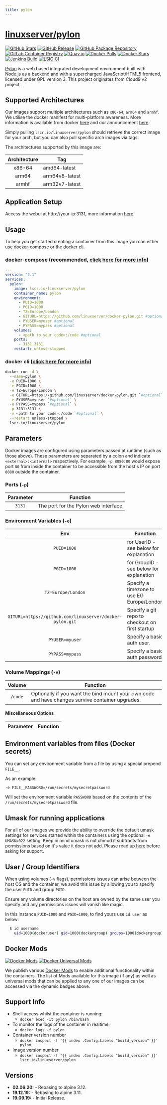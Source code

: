 ```yaml
---
title: pylon
---
```

<!-- DO NOT EDIT THIS FILE MANUALLY  -->
<!-- Please read the https://github.com/linuxserver/docker-pylon/blob/master/.github/CONTRIBUTING.md -->

# [linuxserver/pylon](https://github.com/linuxserver/docker-pylon)

[![GitHub Stars](https://img.shields.io/github/stars/linuxserver/docker-pylon.svg?color=94398d&labelColor=555555&logoColor=ffffff&style=for-the-badge&logo=github)](https://github.com/linuxserver/docker-pylon)
[![GitHub Release](https://img.shields.io/github/release/linuxserver/docker-pylon.svg?color=94398d&labelColor=555555&logoColor=ffffff&style=for-the-badge&logo=github)](https://github.com/linuxserver/docker-pylon/releases)
[![GitHub Package Repository](https://img.shields.io/static/v1.svg?color=94398d&labelColor=555555&logoColor=ffffff&style=for-the-badge&label=linuxserver.io&message=GitHub%20Package&logo=github)](https://github.com/linuxserver/docker-pylon/packages)
[![GitLab Container Registry](https://img.shields.io/static/v1.svg?color=94398d&labelColor=555555&logoColor=ffffff&style=for-the-badge&label=linuxserver.io&message=GitLab%20Registry&logo=gitlab)](https://gitlab.com/linuxserver.io/docker-pylon/container_registry)
[![Quay.io](https://img.shields.io/static/v1.svg?color=94398d&labelColor=555555&logoColor=ffffff&style=for-the-badge&label=linuxserver.io&message=Quay.io)](https://quay.io/repository/linuxserver.io/pylon)
[![Docker Pulls](https://img.shields.io/docker/pulls/linuxserver/pylon.svg?color=94398d&labelColor=555555&logoColor=ffffff&style=for-the-badge&label=pulls&logo=docker)](https://hub.docker.com/r/linuxserver/pylon)
[![Docker Stars](https://img.shields.io/docker/stars/linuxserver/pylon.svg?color=94398d&labelColor=555555&logoColor=ffffff&style=for-the-badge&label=stars&logo=docker)](https://hub.docker.com/r/linuxserver/pylon)
[![Jenkins Build](https://img.shields.io/jenkins/build?labelColor=555555&logoColor=ffffff&style=for-the-badge&jobUrl=https%3A%2F%2Fci.linuxserver.io%2Fjob%2FDocker-Pipeline-Builders%2Fjob%2Fdocker-pylon%2Fjob%2Fmaster%2F&logo=jenkins)](https://ci.linuxserver.io/job/Docker-Pipeline-Builders/job/docker-pylon/job/master/)
[![LSIO CI](https://img.shields.io/badge/dynamic/yaml?color=94398d&labelColor=555555&logoColor=ffffff&style=for-the-badge&label=CI&query=CI&url=https%3A%2F%2Fci-tests.linuxserver.io%2Flinuxserver%2Fpylon%2Flatest%2Fci-status.yml)](https://ci-tests.linuxserver.io/linuxserver/pylon/latest/index.html)

[Pylon](https://github.com/pylonide/pylon) is a web based integrated development environment built with Node.js as a backend and with a supercharged JavaScript/HTML5 frontend, licensed under GPL version 3. This project originates from Cloud9 v2 project.

## Supported Architectures

Our images support multiple architectures such as `x86-64`, `arm64` and `armhf`. We utilise the docker manifest for multi-platform awareness. More information is available from docker [here](https://github.com/docker/distribution/blob/master/docs/spec/manifest-v2-2.md#manifest-list) and our announcement [here](https://blog.linuxserver.io/2019/02/21/the-lsio-pipeline-project/).

Simply pulling `lscr.io/linuxserver/pylon` should retrieve the correct image for your arch, but you can also pull specific arch images via tags.

The architectures supported by this image are:

| Architecture | Tag |
| :----: | --- |
| x86-64 | amd64-latest |
| arm64 | arm64v8-latest |
| armhf | arm32v7-latest |

## Application Setup

Access the webui at http://your-ip:3131, more information [here](https://github.com/pylonide/pylon).

## Usage

To help you get started creating a container from this image you can either use docker-compose or the docker cli.

### docker-compose (recommended, [click here for more info](https://docs.linuxserver.io/general/docker-compose))

```yaml
---
version: "2.1"
services:
  pylon:
    image: lscr.io/linuxserver/pylon
    container_name: pylon
    environment:
      - PUID=1000
      - PGID=1000
      - TZ=Europe/London
      - GITURL=https://github.com/linuxserver/docker-pylon.git #optional
      - PYUSER=myuser #optional
      - PYPASS=mypass #optional
    volumes:
      - <path to your code>:/code #optional
    ports:
      - 3131:3131
    restart: unless-stopped
```

### docker cli ([click here for more info](https://docs.docker.com/engine/reference/commandline/cli/))

```bash
docker run -d \
  --name=pylon \
  -e PUID=1000 \
  -e PGID=1000 \
  -e TZ=Europe/London \
  -e GITURL=https://github.com/linuxserver/docker-pylon.git `#optional` \
  -e PYUSER=myuser `#optional` \
  -e PYPASS=mypass `#optional` \
  -p 3131:3131 \
  -v <path to your code>:/code `#optional` \
  --restart unless-stopped \
  lscr.io/linuxserver/pylon
```

## Parameters

Docker images are configured using parameters passed at runtime (such as those above). These parameters are separated by a colon and indicate `<external>:<internal>` respectively. For example, `-p 8080:80` would expose port `80` from inside the container to be accessible from the host's IP on port `8080` outside the container.

### Ports (`-p`)

| Parameter | Function |
| :----: | --- |
| `3131` | The port for the Pylon web interface |

### Environment Variables (`-e`)

| Env | Function |
| :----: | --- |
| `PUID=1000` | for UserID - see below for explanation |
| `PGID=1000` | for GroupID - see below for explanation |
| `TZ=Europe/London` | Specify a timezone to use EG Europe/London |
| `GITURL=https://github.com/linuxserver/docker-pylon.git` | Specify a git repo to checkout on first startup |
| `PYUSER=myuser` | Specify a basic auth user. |
| `PYPASS=mypass` | Specify a basic auth password. |

### Volume Mappings (`-v`)

| Volume | Function |
| :----: | --- |
| `/code` | Optionally if you want the bind mount your own code and have changes survive container upgrades. |

#### Miscellaneous Options

| Parameter | Function |
| :-----:   | --- |

## Environment variables from files (Docker secrets)

You can set any environment variable from a file by using a special prepend `FILE__`.

As an example:

```bash
-e FILE__PASSWORD=/run/secrets/mysecretpassword
```

Will set the environment variable `PASSWORD` based on the contents of the `/run/secrets/mysecretpassword` file.

## Umask for running applications

For all of our images we provide the ability to override the default umask settings for services started within the containers using the optional `-e UMASK=022` setting.
Keep in mind umask is not chmod it subtracts from permissions based on it's value it does not add. Please read up [here](https://en.wikipedia.org/wiki/Umask) before asking for support.

## User / Group Identifiers

When using volumes (`-v` flags), permissions issues can arise between the host OS and the container, we avoid this issue by allowing you to specify the user `PUID` and group `PGID`.

Ensure any volume directories on the host are owned by the same user you specify and any permissions issues will vanish like magic.

In this instance `PUID=1000` and `PGID=1000`, to find yours use `id user` as below:

```bash
  $ id username
    uid=1000(dockeruser) gid=1000(dockergroup) groups=1000(dockergroup)
```

## Docker Mods

[![Docker Mods](https://img.shields.io/badge/dynamic/yaml?color=94398d&labelColor=555555&logoColor=ffffff&style=for-the-badge&label=pylon&query=%24.mods%5B%27pylon%27%5D.mod_count&url=https%3A%2F%2Fraw.githubusercontent.com%2Flinuxserver%2Fdocker-mods%2Fmaster%2Fmod-list.yml)](https://mods.linuxserver.io/?mod=pylon "view available mods for this container.") [![Docker Universal Mods](https://img.shields.io/badge/dynamic/yaml?color=94398d&labelColor=555555&logoColor=ffffff&style=for-the-badge&label=universal&query=%24.mods%5B%27universal%27%5D.mod_count&url=https%3A%2F%2Fraw.githubusercontent.com%2Flinuxserver%2Fdocker-mods%2Fmaster%2Fmod-list.yml)](https://mods.linuxserver.io/?mod=universal "view available universal mods.")

We publish various [Docker Mods](https://github.com/linuxserver/docker-mods) to enable additional functionality within the containers. The list of Mods available for this image (if any) as well as universal mods that can be applied to any one of our images can be accessed via the dynamic badges above.

## Support Info

* Shell access whilst the container is running:
  * `docker exec -it pylon /bin/bash`
* To monitor the logs of the container in realtime:
  * `docker logs -f pylon`
* Container version number
  * `docker inspect -f '{{ index .Config.Labels "build_version" }}' pylon`
* Image version number
  * `docker inspect -f '{{ index .Config.Labels "build_version" }}' lscr.io/linuxserver/pylon`

## Versions

* **02.06.20:** - Rebasing to alpine 3.12.
* **19.12.19:** - Rebasing to alpine 3.11.
* **19.09.19:** - Initial Release.
